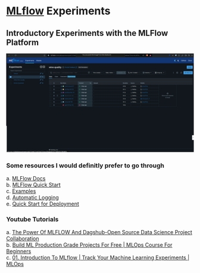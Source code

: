 # [MLflow](https://mlflow.org/#core-concepts) Experiments
## Introductory Experiments with the MLFlow Platform

![GIF Image](./images/animation.gif)  

### Some resources I would definitly prefer to go through
a. [MLFlow Docs](https://mlflow.org/docs/latest/index.html)  
b. [MLFlow Quick Start](https://mlflow.org/docs/latest/getting-started/intro-quickstart/index.html)  
c. [Examples](https://mlflow.org/docs/latest/getting-started/logging-first-model/index.html)  
d. [Automatic Logging](https://mlflow.org/docs/latest/tracking/autolog.html)  
e. [Quick Start for Deployment](https://mlflow.org/docs/latest/getting-started/quickstart-2/index.html)  




### Youtube Tutorials  
a. [The Power Of MLFLOW And Dagshub-Open Source Data Science Project Collaboration](https://www.youtube.com/watch?v=qdcHHrsXA48)  
b. [Build ML Production Grade Projects For Free | MLOps Course For Beginners](https://www.youtube.com/watch?v=dPmH3G9NQtY)  
c. [01. Introduction To MLflow | Track Your Machine Learning Experiments | MLOps](https://www.youtube.com/watch?v=ksYIVDue8ak)  